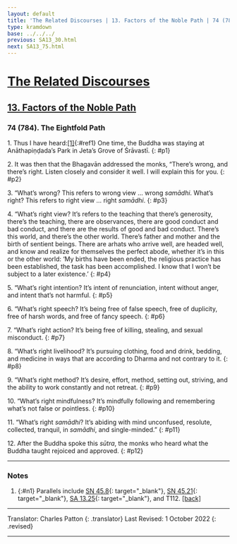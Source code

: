 ```yaml
---
layout: default
title: 'The Related Discourses | 13. Factors of the Noble Path | 74 (784). The Eightfold Path'
type: kramdown
base: ../../../
previous: SA13_30.html
next: SA13_75.html
---
```


# [The Related Discourses](../index.html)
## [13. Factors of the Noble Path](index.html)
### 74 (784). The Eightfold Path

1\. Thus I have heard:[\[1\]](#n1){:#ref1} One time, the Buddha was staying at Anāthapiṇḍada’s Park in Jeta’s Grove of Śrāvastī.
{: #p1}

2\. It was then that the Bhagavān addressed the monks, “There’s wrong, and there’s right. Listen closely and consider it well. I will explain this for you.
{: #p2}

3\. “What’s wrong? This refers to wrong view … wrong <em>samādhi</em>. What’s right? This refers to right view … right <em>samādhi</em>.
{: #p3}

4\. “What’s right view? It’s refers to the teaching that there’s generosity, there’s the teaching, there are observances, there are good conduct and bad conduct, and there are the results of good and bad conduct. There’s this world, and there’s the other world. There’s father and mother and the birth of sentient beings. There are arhats who arrive well, are headed well, and know and realize for themselves the perfect abode, whether it’s in this or the other world: ‘My births have been ended, the religious practice has been established, the task has been accomplished. I know that I won’t be subject to a later existence.’
{: #p4}

5\. “What’s right intention? It’s intent of renunciation, intent without anger, and intent that’s not harmful.
{: #p5}

6\. “What’s right speech? It’s being free of false speech, free of duplicity, free of harsh words, and free of fancy speech.
{: #p6}

7\. “What’s right action? It’s being free of killing, stealing, and sexual misconduct.
{: #p7}

8\. “What’s right livelihood? It’s pursuing clothing, food and drink, bedding, and medicine in ways that are according to Dharma and not contrary to it.
{: #p8}

9\. “What’s right method? It’s desire, effort, method, setting out, striving, and the ability to work constantly and not retreat.
{: #p9}

10\. “What’s right mindfulness? It’s mindfully following and remembering what’s not false or pointless.
{: #p10}

11\. “What’s right <em>samādhi</em>? It’s abiding with mind unconfused, resolute, collected, tranquil, in <em>samādhi</em>, and single-minded.”
{: #p11}

12\. After the Buddha spoke this <em>sūtra</em>, the monks who heard what the Buddha taught rejoiced and approved.
{: #p12}

---

### Notes
1. {:#n1} Parallels include [SN 45.8](https://suttacentral.net/sn45.8){: target="_blank"}, [SN 45.21](https://suttacentral.net/sn45.21){: target="_blank"}, [SA 13.25](SA13_25.html){: target="_blank"}, and T112. [\[back\]](#ref1)

---

Translator: Charles Patton
{: .translator}
Last Revised: 1 October 2022
{: .revised}

---